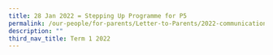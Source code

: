 ```yaml
---
title: 28 Jan 2022 = Stepping Up Programme for P5
permalink: /our-people/for-parents/Letter-to-Parents/2022-communications/Term-1-2022/28Jan2022
description: ""
third_nav_title: Term 1 2022
---
```

